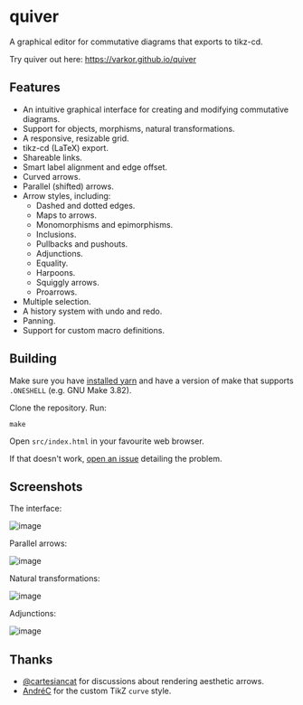 # quiver
A graphical editor for commutative diagrams that exports to tikz-cd.

Try quiver out here: https://varkor.github.io/quiver

## Features
- An intuitive graphical interface for creating and modifying commutative diagrams.
- Support for objects, morphisms, natural transformations.
- A responsive, resizable grid.
- tikz-cd (LaTeX) export.
- Shareable links.
- Smart label alignment and edge offset.
- Curved arrows.
- Parallel (shifted) arrows.
- Arrow styles, including:
    - Dashed and dotted edges.
    - Maps to arrows.
    - Monomorphisms and epimorphisms.
    - Inclusions.
    - Pullbacks and pushouts.
    - Adjunctions.
    - Equality.
    - Harpoons.
    - Squiggly arrows.
    - Proarrows.
- Multiple selection.
- A history system with undo and redo.
- Panning.
- Support for custom macro definitions.

## Building
Make sure you have [installed yarn](https://yarnpkg.com/lang/en/docs/install/) and have a version of
make that supports `.ONESHELL` (e.g. GNU Make 3.82).

Clone the repository. Run:
```
make
```
Open `src/index.html` in your favourite web browser.

If that doesn't work, [open an issue](https://github.com/varkor/quiver/issues/new) detailing the
problem.

## Screenshots
The interface:

![image](https://user-images.githubusercontent.com/3943692/50499043-fd45be80-0a3d-11e9-8fdf-fabeb5476334.png)

Parallel arrows:

![image](https://user-images.githubusercontent.com/3943692/50520129-7aad1580-0ab6-11e9-93f8-3981af4f5e37.png)

Natural transformations:

![image](https://user-images.githubusercontent.com/3943692/50520158-a7f9c380-0ab6-11e9-932e-08d22bd8f125.png)

Adjunctions:

![image](https://user-images.githubusercontent.com/3943692/50531538-7c50fa80-0b03-11e9-9d94-f859395e340f.png)

## Thanks
- [@cartesiancat](https://github.com/cartesiancat) for discussions about rendering aesthetic arrows.
- [AndréC](https://tex.stackexchange.com/users/138900/andr%c3%a9c) for the custom TikZ `curve` style.
